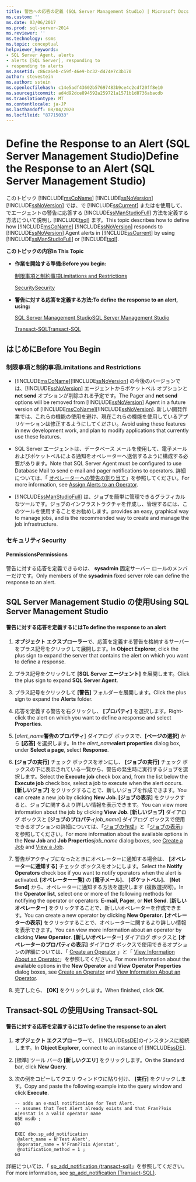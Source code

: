 ```yaml
---
title: 警告への応答の定義 (SQL Server Management Studio) | Microsoft Docs
ms.custom: ''
ms.date: 03/06/2017
ms.prod: sql-server-2014
ms.reviewer: ''
ms.technology: ssms
ms.topic: conceptual
helpviewer_keywords:
- SQL Server Agent, alerts
- alerts [SQL Server], responding to
- responding to alerts
ms.assetid: c86ca6eb-c59f-46e9-bc32-d474e7c3b170
author: stevestein
ms.author: sstein
ms.openlocfilehash: c14e5adf43602b57697483b9ce4c2cdf20ff8e10
ms.sourcegitcommit: ad4d92dce894592a259721a1571b1d8736abacdb
ms.translationtype: MT
ms.contentlocale: ja-JP
ms.lasthandoff: 08/04/2020
ms.locfileid: "87715033"
---
```

# <a name="define-the-response-to-an-alert-sql-server-management-studio"></a><span data-ttu-id="74b18-102">Define the Response to an Alert (SQL Server Management Studio)</span><span class="sxs-lookup"><span data-stu-id="74b18-102">Define the Response to an Alert (SQL Server Management Studio)</span></span>
  <span data-ttu-id="74b18-103">このトピック [!INCLUDE[msCoName](../../includes/msconame-md.md)] [!INCLUDE[ssNoVersion](../../includes/ssnoversion-md.md)] [!INCLUDE[ssNoVersion](../../includes/ssnoversion-md.md)] では、で [!INCLUDE[ssCurrent](../../includes/sscurrent-md.md)] またはを使用して、でエージェントの警告に応答する [!INCLUDE[ssManStudioFull](../../includes/ssmanstudiofull-md.md)] 方法を定義する方法について説明し [!INCLUDE[tsql](../../includes/tsql-md.md)] ます。</span><span class="sxs-lookup"><span data-stu-id="74b18-103">This topic describes how to define how [!INCLUDE[msCoName](../../includes/msconame-md.md)] [!INCLUDE[ssNoVersion](../../includes/ssnoversion-md.md)] responds to [!INCLUDE[ssNoVersion](../../includes/ssnoversion-md.md)] Agent alerts in [!INCLUDE[ssCurrent](../../includes/sscurrent-md.md)] by using [!INCLUDE[ssManStudioFull](../../includes/ssmanstudiofull-md.md)] or [!INCLUDE[tsql](../../includes/tsql-md.md)].</span></span>  
  
 <span data-ttu-id="74b18-104">**このトピックの内容**</span><span class="sxs-lookup"><span data-stu-id="74b18-104">**In This Topic**</span></span>  
  
-   <span data-ttu-id="74b18-105">**作業を開始する準備:**</span><span class="sxs-lookup"><span data-stu-id="74b18-105">**Before you begin:**</span></span>  
  
     [<span data-ttu-id="74b18-106">制限事項と制約事項</span><span class="sxs-lookup"><span data-stu-id="74b18-106">Limitations and Restrictions</span></span>](#Restrictions)  
  
     [<span data-ttu-id="74b18-107">Security</span><span class="sxs-lookup"><span data-stu-id="74b18-107">Security</span></span>](#Security)  
  
-   <span data-ttu-id="74b18-108">**警告に対する応答を定義する方法:**</span><span class="sxs-lookup"><span data-stu-id="74b18-108">**To define the response to an alert, using:**</span></span>  
  
     [<span data-ttu-id="74b18-109">SQL Server Management Studio</span><span class="sxs-lookup"><span data-stu-id="74b18-109">SQL Server Management Studio</span></span>](#SSMSProcedure)  
  
     [<span data-ttu-id="74b18-110">Transact-SQL</span><span class="sxs-lookup"><span data-stu-id="74b18-110">Transact-SQL</span></span>](#TsqlProcedure)  
  
##  <a name="before-you-begin"></a><a name="BeforeYouBegin"></a> <span data-ttu-id="74b18-111">はじめに</span><span class="sxs-lookup"><span data-stu-id="74b18-111">Before You Begin</span></span>  
  
###  <a name="limitations-and-restrictions"></a><a name="Restrictions"></a> <span data-ttu-id="74b18-112">制限事項と制約事項</span><span class="sxs-lookup"><span data-stu-id="74b18-112">Limitations and Restrictions</span></span>  
  
-   <span data-ttu-id="74b18-113">[!INCLUDE[msCoName](../../includes/msconame-md.md)][!INCLUDE[ssNoVersion](../../includes/ssnoversion-md.md)] の今後のバージョンでは、[!INCLUDE[ssNoVersion](../../includes/ssnoversion-md.md)] エージェントからポケットベル オプションと **net send** オプションが削除される予定です。</span><span class="sxs-lookup"><span data-stu-id="74b18-113">The Pager and **net send** options will be removed from [!INCLUDE[ssNoVersion](../../includes/ssnoversion-md.md)] Agent in a future version of [!INCLUDE[msCoName](../../includes/msconame-md.md)][!INCLUDE[ssNoVersion](../../includes/ssnoversion-md.md)].</span></span> <span data-ttu-id="74b18-114">新しい開発作業では、これらの機能の使用を避け、現在これらの機能を使用しているアプリケーションは修正するようにしてください。</span><span class="sxs-lookup"><span data-stu-id="74b18-114">Avoid using these features in new development work, and plan to modify applications that currently use these features.</span></span>  
  
-   <span data-ttu-id="74b18-115">SQL Server エージェントは、データベース メールを使用して、電子メールおよびポケットベルによる通知をオペレーターへ送信するように構成する必要があります。</span><span class="sxs-lookup"><span data-stu-id="74b18-115">Note that SQL Server Agent must be configured to use Database Mail to send e-mail and pager notifications to operators.</span></span> <span data-ttu-id="74b18-116">詳細については、「 [オペレーターへの警告の割り当て](assign-alerts-to-an-operator.md)」を参照してください。</span><span class="sxs-lookup"><span data-stu-id="74b18-116">For more information, see [Assign Alerts to an Operator](assign-alerts-to-an-operator.md).</span></span>  
  
-   [!INCLUDE[ssManStudioFull](../../includes/ssmanstudiofull-md.md)] <span data-ttu-id="74b18-117">は、ジョブを簡単に管理できるグラフィカルなツールです。ジョブのインフラストラクチャを作成し、管理するには、このツールを使用することをお勧めします。</span><span class="sxs-lookup"><span data-stu-id="74b18-117">provides an easy, graphical way to manage jobs, and is the recommended way to create and manage the job infrastructure.</span></span>  
  
###  <a name="security"></a><a name="Security"></a> <span data-ttu-id="74b18-118">セキュリティ</span><span class="sxs-lookup"><span data-stu-id="74b18-118">Security</span></span>  
  
####  <a name="permissions"></a><a name="Permissions"></a> <span data-ttu-id="74b18-119">Permissions</span><span class="sxs-lookup"><span data-stu-id="74b18-119">Permissions</span></span>  
 <span data-ttu-id="74b18-120">警告に対する応答を定義できるのは、 **sysadmin** 固定サーバー ロールのメンバーだけです。</span><span class="sxs-lookup"><span data-stu-id="74b18-120">Only members of the **sysadmin** fixed server role can define the response to an alert.</span></span>  
  
##  <a name="using-sql-server-management-studio"></a><a name="SSMSProcedure"></a> <span data-ttu-id="74b18-121">SQL Server Management Studio の使用</span><span class="sxs-lookup"><span data-stu-id="74b18-121">Using SQL Server Management Studio</span></span>  
  
#### <a name="to-define-the-response-to-an-alert"></a><span data-ttu-id="74b18-122">警告に対する応答を定義するには</span><span class="sxs-lookup"><span data-stu-id="74b18-122">To define the response to an alert</span></span>  
  
1.  <span data-ttu-id="74b18-123">**オブジェクト エクスプローラー**で、応答を定義する警告を格納するサーバーをプラス記号をクリックして展開します。</span><span class="sxs-lookup"><span data-stu-id="74b18-123">In **Object Explorer**, click the plus sign to expand the server that contains the alert on which you want to define a response.</span></span>  
  
2.  <span data-ttu-id="74b18-124">プラス記号をクリックして **[SQL Server エージェント]** を展開します。</span><span class="sxs-lookup"><span data-stu-id="74b18-124">Click the plus sign to expand **SQL Server Agent**.</span></span>  
  
3.  <span data-ttu-id="74b18-125">プラス記号をクリックして **[警告]** フォルダーを展開します。</span><span class="sxs-lookup"><span data-stu-id="74b18-125">Click the plus sign to expand the **Alerts** folder.</span></span>  
  
4.  <span data-ttu-id="74b18-126">応答を定義する警告を右クリックし、 **[プロパティ]** を選択します。</span><span class="sxs-lookup"><span data-stu-id="74b18-126">Right-click the alert on which you want to define a response and select **Properties**.</span></span>  
  
5.  <span data-ttu-id="74b18-127">[_alert_name_**警告のプロパティ**] ダイアログ ボックスで、**[ページの選択]** から **[応答]** を選択します。</span><span class="sxs-lookup"><span data-stu-id="74b18-127">In the _alert_name_**alert properties** dialog box, under **Select a page**, select **Response**.</span></span>  
  
6.  <span data-ttu-id="74b18-128">**[ジョブの実行]** チェック ボックスをオンにし、 **[ジョブの実行]** チェック ボックスの下に表示されている一覧から、警告の発生時に実行するジョブを選択します。</span><span class="sxs-lookup"><span data-stu-id="74b18-128">Select the **Execute job** check box and, from the list below the **Execute job** check box, select a job to execute when the alert occurs.</span></span> <span data-ttu-id="74b18-129">**[新しいジョブ]** をクリックすることで、新しいジョブを作成できます。</span><span class="sxs-lookup"><span data-stu-id="74b18-129">You can create a new job by clicking **New Job**.</span></span> <span data-ttu-id="74b18-130">**[ジョブの表示]** をクリックすると、ジョブに関するより詳しい情報を表示できます。</span><span class="sxs-lookup"><span data-stu-id="74b18-130">You can view more information about the job by clicking **View Job**.</span></span> <span data-ttu-id="74b18-131">**[新しいジョブ]** ダイアログ ボックスと [**ジョブのプロパティ**_job_name_] ダイアログ ボックスで使用できるオプションの詳細については、「[ジョブの作成](create-a-job.md)」と「[ジョブの表示](view-a-job.md)」を参照してください。</span><span class="sxs-lookup"><span data-stu-id="74b18-131">For more information about the available options in the **New Job** and **Job Properties**_job_name_ dialog boxes, see [Create a Job](create-a-job.md) and [View a Job](view-a-job.md).</span></span>  
  
7.  <span data-ttu-id="74b18-132">警告がアクティブになったときにオペレーターに通知する場合は、 **[オペレーターに通知する]** チェック ボックスをオンにします。</span><span class="sxs-lookup"><span data-stu-id="74b18-132">Select the **Notify Operators** check box if you want to notify operators when the alert is activated.</span></span> <span data-ttu-id="74b18-133">**[オペレーター一覧]** の **[電子メール]**、 **[ポケットベル]**、 **[Net Send]** から、オペレーターに通知する方法を選択します (複数選択可)。</span><span class="sxs-lookup"><span data-stu-id="74b18-133">In the **Operator list**, select one or more of the following methods for notifying the operator or operators: **E-mail**, **Pager**, or **Net Send**.</span></span> <span data-ttu-id="74b18-134">**[新しいオペレーター]** をクリックすることで、新しいオペレーターを作成できます。</span><span class="sxs-lookup"><span data-stu-id="74b18-134">You can create a new operator by clicking **New Operator**.</span></span> <span data-ttu-id="74b18-135">**[オペレーターの表示]** をクリックすることで、オペレーターに関するより詳しい情報を表示できます。</span><span class="sxs-lookup"><span data-stu-id="74b18-135">You can view more information about an operator by clicking **View Operator**.</span></span> <span data-ttu-id="74b18-136">**[新しいオペレーター]** ダイアログ ボックスと **[オペレーターのプロパティの表示]** ダイアログ ボックスで使用できるオプションの詳細については、「 [Create an Operator](create-an-operator.md) 」と「 [View Information About an Operator](view-information-about-an-operator.md)」を参照してください。</span><span class="sxs-lookup"><span data-stu-id="74b18-136">For more information about the available options in the **New Operator** and **View Operator Properties** dialog boxes, see [Create an Operator](create-an-operator.md) and [View Information About an Operator](view-information-about-an-operator.md).</span></span>  
  
8.  <span data-ttu-id="74b18-137">完了したら、 **[OK]** をクリックします。</span><span class="sxs-lookup"><span data-stu-id="74b18-137">When finished, click **OK**.</span></span>  
  
##  <a name="using-transact-sql"></a><a name="TsqlProcedure"></a> <span data-ttu-id="74b18-138">Transact-SQL の使用</span><span class="sxs-lookup"><span data-stu-id="74b18-138">Using Transact-SQL</span></span>  
  
#### <a name="to-define-the-response-to-an-alert"></a><span data-ttu-id="74b18-139">警告に対する応答を定義するには</span><span class="sxs-lookup"><span data-stu-id="74b18-139">To define the response to an alert</span></span>  
  
1.  <span data-ttu-id="74b18-140">**オブジェクト エクスプローラー**で、 [!INCLUDE[ssDE](../../includes/ssde-md.md)]のインスタンスに接続します。</span><span class="sxs-lookup"><span data-stu-id="74b18-140">In **Object Explorer**, connect to an instance of [!INCLUDE[ssDE](../../includes/ssde-md.md)].</span></span>  
  
2.  <span data-ttu-id="74b18-141">[標準] ツール バーの **[新しいクエリ]** をクリックします。</span><span class="sxs-lookup"><span data-stu-id="74b18-141">On the Standard bar, click **New Query**.</span></span>  
  
3.  <span data-ttu-id="74b18-142">次の例をコピーしてクエリ ウィンドウに貼り付け、 **[実行]** をクリックします。</span><span class="sxs-lookup"><span data-stu-id="74b18-142">Copy and paste the following example into the query window and click **Execute**.</span></span>  
  
    ```  
    -- adds an e-mail notification for Test Alert.  
    -- assumes that Test Alert already exists and that Fran??ois Ajenstat is a valid operator name   
    USE msdb ;  
    GO  
  
    EXEC dbo.sp_add_notification  
     @alert_name = N'Test Alert',  
     @operator_name = N'Fran??ois Ajenstat',  
     @notification_method = 1 ;  
    GO  
    ```  
  
 <span data-ttu-id="74b18-143">詳細については、「 [sp_add_notification &#40;transact-sql&#41;](/sql/relational-databases/system-stored-procedures/sp-add-notification-transact-sql)」を参照してください。</span><span class="sxs-lookup"><span data-stu-id="74b18-143">For more information, see [sp_add_notification &#40;Transact-SQL&#41;](/sql/relational-databases/system-stored-procedures/sp-add-notification-transact-sql).</span></span>  
  
  

